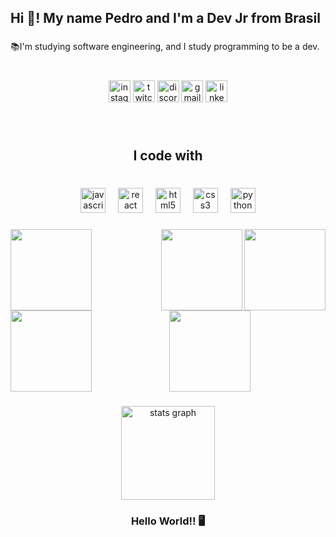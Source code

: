 <h2 align="left">Hi 👋! My name Pedro and I'm a Dev Jr from Brasil</h2>

###

<p align="left">📚I'm studying software engineering, and I study programming to be a dev.</p>

###

<br clear="both">

<div align="center">
  <img src="https://img.shields.io/static/v1?message=Instagram&logo=instagram&label=&color=E4405F&logoColor=white&labelColor=&style=for-the-badge" height="35" alt="instagram logo"  />
  <img src="https://img.shields.io/static/v1?message=Twitch&logo=twitch&label=&color=9146FF&logoColor=white&labelColor=&style=for-the-badge" height="35" alt="twitch logo"  />
  <img src="https://img.shields.io/static/v1?message=Discord&logo=discord&label=&color=7289DA&logoColor=white&labelColor=&style=for-the-badge" height="35" alt="discord logo"  />
  <img src="https://img.shields.io/static/v1?message=Gmail&logo=gmail&label=&color=D14836&logoColor=white&labelColor=&style=for-the-badge" height="35" alt="gmail logo"  />
  <img src="https://img.shields.io/static/v1?message=LinkedIn&logo=linkedin&label=&color=0077B5&logoColor=white&labelColor=&style=for-the-badge" height="35" alt="linkedin logo"  />
</div>

###

<br clear="both">

<h2 align="center">I code with</h2>

###

<br clear="both">

<div align="center">
  <img src="https://cdn.jsdelivr.net/gh/devicons/devicon/icons/javascript/javascript-original.svg" height="40" alt="javascript logo"  />
  <img width="12" />
  <img src="https://cdn.jsdelivr.net/gh/devicons/devicon/icons/react/react-original.svg" height="40" alt="react logo"  />
  <img width="12" />
  <img src="https://cdn.jsdelivr.net/gh/devicons/devicon/icons/html5/html5-original.svg" height="40" alt="html5 logo"  />
  <img width="12" />
  <img src="https://cdn.jsdelivr.net/gh/devicons/devicon/icons/css3/css3-original.svg" height="40" alt="css3 logo"  />
  <img width="12" />
  <img src="https://cdn.jsdelivr.net/gh/devicons/devicon/icons/python/python-original.svg" height="40" alt="python logo"  />
</div>

###

<img align="left" height="130" src="https://media.discordapp.net/attachments/1212170371709669427/1354830466519400521/shiny_mega_gengar_by_midnightsshinies_d9nmwid.gif?ex=67e6b7b2&is=67e56632&hm=4dbe6528211a7b00fa1b76406fd3f5da408ef158e8738311954b208ff0cbb13b&="  />

###

<img align="right" height="130" src="https://media.discordapp.net/attachments/1212170371709669427/1354828002923643063/annihilape_sprite_by_retronc_dg5wtce.gif?ex=67e6b567&is=67e563e7&hm=cf9a09af2a847c13f213df0b029d86891e2622609be0f86f4d95075456aef7c4&="  />

###

<img align="right" height="130" src="https://media.discordapp.net/attachments/1212170371709669427/1354828002084786338/887_dragapult__regular__by_pts_sprites_ddoecex.gif?ex=67e6b567&is=67e563e7&hm=d28cc9027218a679850367ace3f9bb143403bfa28ad5ae3786b37e7845159bd0&="  />

###

<img align="left" height="130" src="https://media.discordapp.net/attachments/1212170371709669427/1354830466988900584/hisuian_zoroark_gen5_style_animated_sprite_by_hellfire0raptor_dfk1m8a.gif?ex=67e6b7b2&is=67e56632&hm=abb270ae9efb5d9edd5eff51cc91fd1c8752035b6733f5b1c6b662e3ff85181c&="  />

###

<div align="center">
  <img height="130" src="https://media.discordapp.net/attachments/1212170371709669427/1354828001300189346/n-pokemon.gif?ex=67e6b566&is=67e563e6&hm=15ada075613d73674c4530a8b646da256189af4a48bbd9158a18e99a7d595ee1&="  />
</div>

###

<div align="center">
  <img src="https://github-readme-stats.vercel.app/api?username=HikariOkami&hide_title=false&hide_rank=false&show_icons=true&include_all_commits=true&count_private=true&disable_animations=false&theme=dracula&locale=en&hide_border=false&order=1" height="150" alt="stats graph"  />
</div>

###

<h3 align="center">Hello World!! 🖥</h3>

###
